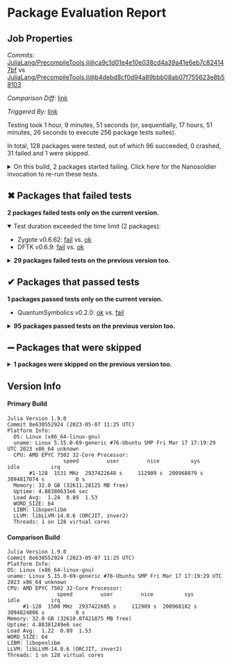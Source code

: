# Package Evaluation Report

## Job Properties

*Commits:* [JuliaLang/PrecompileTools.jl@ca9c1d01e4e10e038cd4a39a41e6eb7c824147bf](https://github.com/JuliaLang/PrecompileTools.jl/commit/ca9c1d01e4e10e038cd4a39a41e6eb7c824147bf) vs [JuliaLang/PrecompileTools.jl@b4debd8cf0d94a89bbb08ab07f755623e8b58103](https://github.com/JuliaLang/PrecompileTools.jl/commit/b4debd8cf0d94a89bbb08ab07f755623e8b58103)

*Comparison Diff:* [link](https://github.com/JuliaLang/PrecompileTools.jl/compare/b4debd8cf0d94a89bbb08ab07f755623e8b58103...ca9c1d01e4e10e038cd4a39a41e6eb7c824147bf)

*Triggered By:* [link](https://github.com/JuliaLang/PrecompileTools.jl/pull/24#issuecomment-1572622724)

Testing took 1 hour, 9 minutes, 51 seconds (or, sequentially, 17 hours, 51 minutes, 26 seconds to execute 256 package tests suites).

In total, 128 packages were tested, out of which 96 succeeded, 0 crashed, 31 failed and 1 were skipped.


<details><summary>On this build, 2 packages started failing. Click here for the Nanosoldier invocation to re-run these tests.</summary>
<p>

```
@nanosoldier `runtests(["DFTK", "Zygote"], vs = "@b4debd8cf0d94a89bbb08ab07f755623e8b58103")`
```

</p>
</details>


## ✖ Packages that failed tests

**2 packages failed tests only on the current version.**

<details open><summary>Test duration exceeded the time limit (2 packages):</summary>
<p>


- Zygote v0.6.62: [fail](https://s3.amazonaws.com/julialang-reports/nanosoldier/pkgeval/by_hash/ca9c1d0_vs_b4debd8/Zygote.primary.log) vs. [ok](https://s3.amazonaws.com/julialang-reports/nanosoldier/pkgeval/by_hash/ca9c1d0_vs_b4debd8/Zygote.against.log)
- DFTK v0.6.9: [fail](https://s3.amazonaws.com/julialang-reports/nanosoldier/pkgeval/by_hash/ca9c1d0_vs_b4debd8/DFTK.primary.log) vs. [ok](https://s3.amazonaws.com/julialang-reports/nanosoldier/pkgeval/by_hash/ca9c1d0_vs_b4debd8/DFTK.against.log)

</p>
</details>

<details><summary><strong>29 packages failed tests on the previous version too.</strong></summary>
<p>

<details open><summary>Package has test failures (14 packages):</summary>
<p>


- [LoopVectorization v0.12.159](https://s3.amazonaws.com/julialang-reports/nanosoldier/pkgeval/by_hash/ca9c1d0_vs_b4debd8/LoopVectorization.primary.log)
- [CSV v0.10.10](https://s3.amazonaws.com/julialang-reports/nanosoldier/pkgeval/by_hash/ca9c1d0_vs_b4debd8/CSV.primary.log)
- [PlotUtils v1.3.5](https://s3.amazonaws.com/julialang-reports/nanosoldier/pkgeval/by_hash/ca9c1d0_vs_b4debd8/PlotUtils.primary.log)
- [LinearSolve v2.0.1](https://s3.amazonaws.com/julialang-reports/nanosoldier/pkgeval/by_hash/ca9c1d0_vs_b4debd8/LinearSolve.primary.log)
- [BandedMatrices v0.17.24](https://s3.amazonaws.com/julialang-reports/nanosoldier/pkgeval/by_hash/ca9c1d0_vs_b4debd8/BandedMatrices.primary.log)
- [CommonMark v0.8.12](https://s3.amazonaws.com/julialang-reports/nanosoldier/pkgeval/by_hash/ca9c1d0_vs_b4debd8/CommonMark.primary.log)
- [JuliaFormatter v1.0.32](https://s3.amazonaws.com/julialang-reports/nanosoldier/pkgeval/by_hash/ca9c1d0_vs_b4debd8/JuliaFormatter.primary.log)
- [Cthulhu v2.8.15](https://s3.amazonaws.com/julialang-reports/nanosoldier/pkgeval/by_hash/ca9c1d0_vs_b4debd8/Cthulhu.primary.log)
- [GeoArrays v0.8.3](https://s3.amazonaws.com/julialang-reports/nanosoldier/pkgeval/by_hash/ca9c1d0_vs_b4debd8/GeoArrays.primary.log)
- [NearestCorrelationMatrix v0.2.0](https://s3.amazonaws.com/julialang-reports/nanosoldier/pkgeval/by_hash/ca9c1d0_vs_b4debd8/NearestCorrelationMatrix.primary.log)
- [P4estTypes v0.1.2](https://s3.amazonaws.com/julialang-reports/nanosoldier/pkgeval/by_hash/ca9c1d0_vs_b4debd8/P4estTypes.primary.log)
- [PlotRNA v0.2.2](https://s3.amazonaws.com/julialang-reports/nanosoldier/pkgeval/by_hash/ca9c1d0_vs_b4debd8/PlotRNA.primary.log)
- [ProxSDP v1.8.3](https://s3.amazonaws.com/julialang-reports/nanosoldier/pkgeval/by_hash/ca9c1d0_vs_b4debd8/ProxSDP.primary.log)
- [MacroModelling v0.1.23](https://s3.amazonaws.com/julialang-reports/nanosoldier/pkgeval/by_hash/ca9c1d0_vs_b4debd8/MacroModelling.primary.log)

</p>
</details>

<details open><summary>Networking-related issues were detected (1 packages):</summary>
<p>


- [SpmImageTycoon v0.6.0](https://s3.amazonaws.com/julialang-reports/nanosoldier/pkgeval/by_hash/ca9c1d0_vs_b4debd8/SpmImageTycoon.primary.log)

</p>
</details>

<details open><summary>There were unidentified errors (6 packages):</summary>
<p>


- [GLMakie v0.8.5](https://s3.amazonaws.com/julialang-reports/nanosoldier/pkgeval/by_hash/ca9c1d0_vs_b4debd8/GLMakie.primary.log)
- [Term v2.0.4](https://s3.amazonaws.com/julialang-reports/nanosoldier/pkgeval/by_hash/ca9c1d0_vs_b4debd8/Term.primary.log)
- [ImageView v0.11.5](https://s3.amazonaws.com/julialang-reports/nanosoldier/pkgeval/by_hash/ca9c1d0_vs_b4debd8/ImageView.primary.log)
- [ThreadPinning v0.7.7](https://s3.amazonaws.com/julialang-reports/nanosoldier/pkgeval/by_hash/ca9c1d0_vs_b4debd8/ThreadPinning.primary.log)
- [FrameTransformations v1.0.1](https://s3.amazonaws.com/julialang-reports/nanosoldier/pkgeval/by_hash/ca9c1d0_vs_b4debd8/FrameTransformations.primary.log)
- [Vulkan v0.6.6](https://s3.amazonaws.com/julialang-reports/nanosoldier/pkgeval/by_hash/ca9c1d0_vs_b4debd8/Vulkan.primary.log)

</p>
</details>

<details open><summary>Tests became inactive (1 packages):</summary>
<p>


- [WGLMakie v0.8.9](https://s3.amazonaws.com/julialang-reports/nanosoldier/pkgeval/by_hash/ca9c1d0_vs_b4debd8/WGLMakie.primary.log)

</p>
</details>

<details open><summary>Test duration exceeded the time limit (7 packages):</summary>
<p>


- [MathOptInterface v1.17.0](https://s3.amazonaws.com/julialang-reports/nanosoldier/pkgeval/by_hash/ca9c1d0_vs_b4debd8/MathOptInterface.primary.log)
- [OrdinaryDiffEq v6.52.0](https://s3.amazonaws.com/julialang-reports/nanosoldier/pkgeval/by_hash/ca9c1d0_vs_b4debd8/OrdinaryDiffEq.primary.log)
- [VoronoiFVM v1.7.1](https://s3.amazonaws.com/julialang-reports/nanosoldier/pkgeval/by_hash/ca9c1d0_vs_b4debd8/VoronoiFVM.primary.log)
- [PlanetaryEphemeris v0.6.0](https://s3.amazonaws.com/julialang-reports/nanosoldier/pkgeval/by_hash/ca9c1d0_vs_b4debd8/PlanetaryEphemeris.primary.log)
- [Trixi v0.5.27](https://s3.amazonaws.com/julialang-reports/nanosoldier/pkgeval/by_hash/ca9c1d0_vs_b4debd8/Trixi.primary.log)
- [PEtab v1.2.1](https://s3.amazonaws.com/julialang-reports/nanosoldier/pkgeval/by_hash/ca9c1d0_vs_b4debd8/PEtab.primary.log)
- [ContinuousNormalizingFlows v0.5.1](https://s3.amazonaws.com/julialang-reports/nanosoldier/pkgeval/by_hash/ca9c1d0_vs_b4debd8/ContinuousNormalizingFlows.primary.log)

</p>
</details>

</p>
</details>


## ✔ Packages that passed tests

**1 packages passed tests only on the current version.**

- QuantumSymbolics v0.2.0: [ok](https://s3.amazonaws.com/julialang-reports/nanosoldier/pkgeval/by_hash/ca9c1d0_vs_b4debd8/QuantumSymbolics.primary.log) vs. [fail](https://s3.amazonaws.com/julialang-reports/nanosoldier/pkgeval/by_hash/ca9c1d0_vs_b4debd8/QuantumSymbolics.against.log)

<details><summary><strong>95 packages passed tests on the previous version too.</strong></summary>
<p>

- [Parsers v2.5.10](https://s3.amazonaws.com/julialang-reports/nanosoldier/pkgeval/by_hash/ca9c1d0_vs_b4debd8/Parsers.primary.log)
- [RecipesBase v1.3.4](https://s3.amazonaws.com/julialang-reports/nanosoldier/pkgeval/by_hash/ca9c1d0_vs_b4debd8/RecipesBase.primary.log)
- [ColorSchemes v3.21.0](https://s3.amazonaws.com/julialang-reports/nanosoldier/pkgeval/by_hash/ca9c1d0_vs_b4debd8/ColorSchemes.primary.log)
- [CPUSummary v0.2.3](https://s3.amazonaws.com/julialang-reports/nanosoldier/pkgeval/by_hash/ca9c1d0_vs_b4debd8/CPUSummary.primary.log)
- [SciMLBase v1.92.2](https://s3.amazonaws.com/julialang-reports/nanosoldier/pkgeval/by_hash/ca9c1d0_vs_b4debd8/SciMLBase.primary.log)
- [RecipesPipeline v0.6.12](https://s3.amazonaws.com/julialang-reports/nanosoldier/pkgeval/by_hash/ca9c1d0_vs_b4debd8/RecipesPipeline.primary.log)
- [Plots v1.38.15](https://s3.amazonaws.com/julialang-reports/nanosoldier/pkgeval/by_hash/ca9c1d0_vs_b4debd8/Plots.primary.log)
- [SimpleNonlinearSolve v0.1.15](https://s3.amazonaws.com/julialang-reports/nanosoldier/pkgeval/by_hash/ca9c1d0_vs_b4debd8/SimpleNonlinearSolve.primary.log)
- [SIMD v3.4.5](https://s3.amazonaws.com/julialang-reports/nanosoldier/pkgeval/by_hash/ca9c1d0_vs_b4debd8/SIMD.primary.log)
- [MarchingCubes v0.1.8](https://s3.amazonaws.com/julialang-reports/nanosoldier/pkgeval/by_hash/ca9c1d0_vs_b4debd8/MarchingCubes.primary.log)
- [UnicodePlots v3.5.3](https://s3.amazonaws.com/julialang-reports/nanosoldier/pkgeval/by_hash/ca9c1d0_vs_b4debd8/UnicodePlots.primary.log)
- [ImageQualityIndexes v0.3.5](https://s3.amazonaws.com/julialang-reports/nanosoldier/pkgeval/by_hash/ca9c1d0_vs_b4debd8/ImageQualityIndexes.primary.log)
- [Makie v0.19.5](https://s3.amazonaws.com/julialang-reports/nanosoldier/pkgeval/by_hash/ca9c1d0_vs_b4debd8/Makie.primary.log)
- [Sundials v4.19.0](https://s3.amazonaws.com/julialang-reports/nanosoldier/pkgeval/by_hash/ca9c1d0_vs_b4debd8/Sundials.primary.log)
- [KernelAbstractions v0.9.4](https://s3.amazonaws.com/julialang-reports/nanosoldier/pkgeval/by_hash/ca9c1d0_vs_b4debd8/KernelAbstractions.primary.log)
- [Ipopt v1.3.0](https://s3.amazonaws.com/julialang-reports/nanosoldier/pkgeval/by_hash/ca9c1d0_vs_b4debd8/Ipopt.primary.log)
- [BioSymbols v5.1.3](https://s3.amazonaws.com/julialang-reports/nanosoldier/pkgeval/by_hash/ca9c1d0_vs_b4debd8/BioSymbols.primary.log)
- [BioSequences v3.1.4](https://s3.amazonaws.com/julialang-reports/nanosoldier/pkgeval/by_hash/ca9c1d0_vs_b4debd8/BioSequences.primary.log)
- [FASTX v2.1.0](https://s3.amazonaws.com/julialang-reports/nanosoldier/pkgeval/by_hash/ca9c1d0_vs_b4debd8/FASTX.primary.log)
- [CairoMakie v0.10.5](https://s3.amazonaws.com/julialang-reports/nanosoldier/pkgeval/by_hash/ca9c1d0_vs_b4debd8/CairoMakie.primary.log)
- [HiGHS v1.5.2](https://s3.amazonaws.com/julialang-reports/nanosoldier/pkgeval/by_hash/ca9c1d0_vs_b4debd8/HiGHS.primary.log)
- [Pluto v0.19.26](https://s3.amazonaws.com/julialang-reports/nanosoldier/pkgeval/by_hash/ca9c1d0_vs_b4debd8/Pluto.primary.log)
- [Tensors v1.14.0](https://s3.amazonaws.com/julialang-reports/nanosoldier/pkgeval/by_hash/ca9c1d0_vs_b4debd8/Tensors.primary.log)
- [ControlSystemsBase v1.5.3](https://s3.amazonaws.com/julialang-reports/nanosoldier/pkgeval/by_hash/ca9c1d0_vs_b4debd8/ControlSystemsBase.primary.log)
- [MixedModels v4.14.1](https://s3.amazonaws.com/julialang-reports/nanosoldier/pkgeval/by_hash/ca9c1d0_vs_b4debd8/MixedModels.primary.log)
- [VectorizedStatistics v0.5.5](https://s3.amazonaws.com/julialang-reports/nanosoldier/pkgeval/by_hash/ca9c1d0_vs_b4debd8/VectorizedStatistics.primary.log)
- [BSplineKit v0.16.0](https://s3.amazonaws.com/julialang-reports/nanosoldier/pkgeval/by_hash/ca9c1d0_vs_b4debd8/BSplineKit.primary.log)
- [GtkObservables v1.2.9](https://s3.amazonaws.com/julialang-reports/nanosoldier/pkgeval/by_hash/ca9c1d0_vs_b4debd8/GtkObservables.primary.log)
- [FixedEffectModels v1.9.3](https://s3.amazonaws.com/julialang-reports/nanosoldier/pkgeval/by_hash/ca9c1d0_vs_b4debd8/FixedEffectModels.primary.log)
- [ComradeBase v0.4.6](https://s3.amazonaws.com/julialang-reports/nanosoldier/pkgeval/by_hash/ca9c1d0_vs_b4debd8/ComradeBase.primary.log)
- [HypercubeTransform v0.4.1](https://s3.amazonaws.com/julialang-reports/nanosoldier/pkgeval/by_hash/ca9c1d0_vs_b4debd8/HypercubeTransform.primary.log)
- [JET v0.7.15](https://s3.amazonaws.com/julialang-reports/nanosoldier/pkgeval/by_hash/ca9c1d0_vs_b4debd8/JET.primary.log)
- [VideoIO v1.0.6](https://s3.amazonaws.com/julialang-reports/nanosoldier/pkgeval/by_hash/ca9c1d0_vs_b4debd8/VideoIO.primary.log)
- [NaNStatistics v0.6.28](https://s3.amazonaws.com/julialang-reports/nanosoldier/pkgeval/by_hash/ca9c1d0_vs_b4debd8/NaNStatistics.primary.log)
- [MetidaBase v0.11.3](https://s3.amazonaws.com/julialang-reports/nanosoldier/pkgeval/by_hash/ca9c1d0_vs_b4debd8/MetidaBase.primary.log)
- [Yields v3.5.0](https://s3.amazonaws.com/julialang-reports/nanosoldier/pkgeval/by_hash/ca9c1d0_vs_b4debd8/Yields.primary.log)
- [Parquet2 v0.2.17](https://s3.amazonaws.com/julialang-reports/nanosoldier/pkgeval/by_hash/ca9c1d0_vs_b4debd8/Parquet2.primary.log)
- [QuantumClifford v0.8.2](https://s3.amazonaws.com/julialang-reports/nanosoldier/pkgeval/by_hash/ca9c1d0_vs_b4debd8/QuantumClifford.primary.log)
- [GMT v1.0.0](https://s3.amazonaws.com/julialang-reports/nanosoldier/pkgeval/by_hash/ca9c1d0_vs_b4debd8/GMT.primary.log)
- [ActuaryUtilities v3.12.0](https://s3.amazonaws.com/julialang-reports/nanosoldier/pkgeval/by_hash/ca9c1d0_vs_b4debd8/ActuaryUtilities.primary.log)
- [PALEOboxes v0.21.13](https://s3.amazonaws.com/julialang-reports/nanosoldier/pkgeval/by_hash/ca9c1d0_vs_b4debd8/PALEOboxes.primary.log)
- [Brillouin v0.5.13](https://s3.amazonaws.com/julialang-reports/nanosoldier/pkgeval/by_hash/ca9c1d0_vs_b4debd8/Brillouin.primary.log)
- [DataToolkitBase v0.4.1](https://s3.amazonaws.com/julialang-reports/nanosoldier/pkgeval/by_hash/ca9c1d0_vs_b4debd8/DataToolkitBase.primary.log)
- [DynamicExpressions v0.9.0](https://s3.amazonaws.com/julialang-reports/nanosoldier/pkgeval/by_hash/ca9c1d0_vs_b4debd8/DynamicExpressions.primary.log)
- [Quaternionic v1.3.2](https://s3.amazonaws.com/julialang-reports/nanosoldier/pkgeval/by_hash/ca9c1d0_vs_b4debd8/Quaternionic.primary.log)
- [SummationByPartsOperators v0.5.35](https://s3.amazonaws.com/julialang-reports/nanosoldier/pkgeval/by_hash/ca9c1d0_vs_b4debd8/SummationByPartsOperators.primary.log)
- [DataToolkitCommon v0.4.0](https://s3.amazonaws.com/julialang-reports/nanosoldier/pkgeval/by_hash/ca9c1d0_vs_b4debd8/DataToolkitCommon.primary.log)
- [Vlasiator v0.10.2](https://s3.amazonaws.com/julialang-reports/nanosoldier/pkgeval/by_hash/ca9c1d0_vs_b4debd8/Vlasiator.primary.log)
- [SparseIR v1.0.11](https://s3.amazonaws.com/julialang-reports/nanosoldier/pkgeval/by_hash/ca9c1d0_vs_b4debd8/SparseIR.primary.log)
- [SPHKernels v2.2.0](https://s3.amazonaws.com/julialang-reports/nanosoldier/pkgeval/by_hash/ca9c1d0_vs_b4debd8/SPHKernels.primary.log)
- [ARCHModels v2.3.4](https://s3.amazonaws.com/julialang-reports/nanosoldier/pkgeval/by_hash/ca9c1d0_vs_b4debd8/ARCHModels.primary.log)
- [DataEnvelopmentAnalysis v0.8.1](https://s3.amazonaws.com/julialang-reports/nanosoldier/pkgeval/by_hash/ca9c1d0_vs_b4debd8/DataEnvelopmentAnalysis.primary.log)
- [BetaML v0.10.1](https://s3.amazonaws.com/julialang-reports/nanosoldier/pkgeval/by_hash/ca9c1d0_vs_b4debd8/BetaML.primary.log)
- [ProbNumDiffEq v0.12.0](https://s3.amazonaws.com/julialang-reports/nanosoldier/pkgeval/by_hash/ca9c1d0_vs_b4debd8/ProbNumDiffEq.primary.log)
- [SymbolicRegression v0.19.0](https://s3.amazonaws.com/julialang-reports/nanosoldier/pkgeval/by_hash/ca9c1d0_vs_b4debd8/SymbolicRegression.primary.log)
- [MieScattering v1.0.2](https://s3.amazonaws.com/julialang-reports/nanosoldier/pkgeval/by_hash/ca9c1d0_vs_b4debd8/MieScattering.primary.log)
- [OneDimensionalNodes v1.1.0](https://s3.amazonaws.com/julialang-reports/nanosoldier/pkgeval/by_hash/ca9c1d0_vs_b4debd8/OneDimensionalNodes.primary.log)
- [VimBindings v0.3.2](https://s3.amazonaws.com/julialang-reports/nanosoldier/pkgeval/by_hash/ca9c1d0_vs_b4debd8/VimBindings.primary.log)
- [DOI2BibTeX v0.1.2](https://s3.amazonaws.com/julialang-reports/nanosoldier/pkgeval/by_hash/ca9c1d0_vs_b4debd8/DOI2BibTeX.primary.log)
- [Tempo v1.1.0](https://s3.amazonaws.com/julialang-reports/nanosoldier/pkgeval/by_hash/ca9c1d0_vs_b4debd8/Tempo.primary.log)
- [CloughTocher2DInterpolation v0.1.0](https://s3.amazonaws.com/julialang-reports/nanosoldier/pkgeval/by_hash/ca9c1d0_vs_b4debd8/CloughTocher2DInterpolation.primary.log)
- [MartaCT v0.3.7](https://s3.amazonaws.com/julialang-reports/nanosoldier/pkgeval/by_hash/ca9c1d0_vs_b4debd8/MartaCT.primary.log)
- [NonlinearSystems v0.1.2](https://s3.amazonaws.com/julialang-reports/nanosoldier/pkgeval/by_hash/ca9c1d0_vs_b4debd8/NonlinearSystems.primary.log)
- [Thrift2 v0.1.3](https://s3.amazonaws.com/julialang-reports/nanosoldier/pkgeval/by_hash/ca9c1d0_vs_b4debd8/Thrift2.primary.log)
- [EfficientFrontier v2.1.3](https://s3.amazonaws.com/julialang-reports/nanosoldier/pkgeval/by_hash/ca9c1d0_vs_b4debd8/EfficientFrontier.primary.log)
- [SinusoidalRegressions v0.2.0](https://s3.amazonaws.com/julialang-reports/nanosoldier/pkgeval/by_hash/ca9c1d0_vs_b4debd8/SinusoidalRegressions.primary.log)
- [StatisticalMeasuresBase v0.1.1](https://s3.amazonaws.com/julialang-reports/nanosoldier/pkgeval/by_hash/ca9c1d0_vs_b4debd8/StatisticalMeasuresBase.primary.log)
- [PlmDCA v1.0.2](https://s3.amazonaws.com/julialang-reports/nanosoldier/pkgeval/by_hash/ca9c1d0_vs_b4debd8/PlmDCA.primary.log)
- [SteamTables v1.4.0](https://s3.amazonaws.com/julialang-reports/nanosoldier/pkgeval/by_hash/ca9c1d0_vs_b4debd8/SteamTables.primary.log)
- [ComplexMixtures v0.6.6](https://s3.amazonaws.com/julialang-reports/nanosoldier/pkgeval/by_hash/ca9c1d0_vs_b4debd8/ComplexMixtures.primary.log)
- [SparseVariables v0.7.2](https://s3.amazonaws.com/julialang-reports/nanosoldier/pkgeval/by_hash/ca9c1d0_vs_b4debd8/SparseVariables.primary.log)
- [Jadex v0.3.3](https://s3.amazonaws.com/julialang-reports/nanosoldier/pkgeval/by_hash/ca9c1d0_vs_b4debd8/Jadex.primary.log)
- [PairPlots v1.1.1](https://s3.amazonaws.com/julialang-reports/nanosoldier/pkgeval/by_hash/ca9c1d0_vs_b4debd8/PairPlots.primary.log)
- [LoggingCommon v1.0.0](https://s3.amazonaws.com/julialang-reports/nanosoldier/pkgeval/by_hash/ca9c1d0_vs_b4debd8/LoggingCommon.primary.log)
- [ImageCorners v0.1.0](https://s3.amazonaws.com/julialang-reports/nanosoldier/pkgeval/by_hash/ca9c1d0_vs_b4debd8/ImageCorners.primary.log)
- [SymbolicGA v0.1.1](https://s3.amazonaws.com/julialang-reports/nanosoldier/pkgeval/by_hash/ca9c1d0_vs_b4debd8/SymbolicGA.primary.log)
- [BattMo v0.1.0](https://s3.amazonaws.com/julialang-reports/nanosoldier/pkgeval/by_hash/ca9c1d0_vs_b4debd8/BattMo.primary.log)
- [GadgetUnits v0.3.1](https://s3.amazonaws.com/julialang-reports/nanosoldier/pkgeval/by_hash/ca9c1d0_vs_b4debd8/GadgetUnits.primary.log)
- [PressureSensitiveMats v0.3.4](https://s3.amazonaws.com/julialang-reports/nanosoldier/pkgeval/by_hash/ca9c1d0_vs_b4debd8/PressureSensitiveMats.primary.log)
- [Finch v0.5.4](https://s3.amazonaws.com/julialang-reports/nanosoldier/pkgeval/by_hash/ca9c1d0_vs_b4debd8/Finch.primary.log)
- [SaguaroTrader v0.2.0](https://s3.amazonaws.com/julialang-reports/nanosoldier/pkgeval/by_hash/ca9c1d0_vs_b4debd8/SaguaroTrader.primary.log)
- [ModelPredictiveControl v0.5.2](https://s3.amazonaws.com/julialang-reports/nanosoldier/pkgeval/by_hash/ca9c1d0_vs_b4debd8/ModelPredictiveControl.primary.log)
- [OnlinePortfolioSelection v1.5.0](https://s3.amazonaws.com/julialang-reports/nanosoldier/pkgeval/by_hash/ca9c1d0_vs_b4debd8/OnlinePortfolioSelection.primary.log)
- [KdotP v0.2.2](https://s3.amazonaws.com/julialang-reports/nanosoldier/pkgeval/by_hash/ca9c1d0_vs_b4debd8/KdotP.primary.log)
- [QuadraticFormsMGHyp v1.1.0](https://s3.amazonaws.com/julialang-reports/nanosoldier/pkgeval/by_hash/ca9c1d0_vs_b4debd8/QuadraticFormsMGHyp.primary.log)
- [StatisticalMeasures v0.1.1](https://s3.amazonaws.com/julialang-reports/nanosoldier/pkgeval/by_hash/ca9c1d0_vs_b4debd8/StatisticalMeasures.primary.log)
- [JosephsonCircuits v0.3.0](https://s3.amazonaws.com/julialang-reports/nanosoldier/pkgeval/by_hash/ca9c1d0_vs_b4debd8/JosephsonCircuits.primary.log)
- [StatusSwitchingQP v0.3.1](https://s3.amazonaws.com/julialang-reports/nanosoldier/pkgeval/by_hash/ca9c1d0_vs_b4debd8/StatusSwitchingQP.primary.log)
- [LinRegOutliers v0.10.1](https://s3.amazonaws.com/julialang-reports/nanosoldier/pkgeval/by_hash/ca9c1d0_vs_b4debd8/LinRegOutliers.primary.log)
- [DECAES v0.5.0](https://s3.amazonaws.com/julialang-reports/nanosoldier/pkgeval/by_hash/ca9c1d0_vs_b4debd8/DECAES.primary.log)
- [TestParticle v0.2.4](https://s3.amazonaws.com/julialang-reports/nanosoldier/pkgeval/by_hash/ca9c1d0_vs_b4debd8/TestParticle.primary.log)
- [TMLE v0.11.2](https://s3.amazonaws.com/julialang-reports/nanosoldier/pkgeval/by_hash/ca9c1d0_vs_b4debd8/TMLE.primary.log)
- [PlutoStaticHTML v6.0.14](https://s3.amazonaws.com/julialang-reports/nanosoldier/pkgeval/by_hash/ca9c1d0_vs_b4debd8/PlutoStaticHTML.primary.log)
- [Clapeyron v0.4.11](https://s3.amazonaws.com/julialang-reports/nanosoldier/pkgeval/by_hash/ca9c1d0_vs_b4debd8/Clapeyron.primary.log)
- [TimeZoneFinder v0.3.5](https://s3.amazonaws.com/julialang-reports/nanosoldier/pkgeval/by_hash/ca9c1d0_vs_b4debd8/TimeZoneFinder.primary.log)

</p>
</details>


## ➖ Packages that were skipped

<details><summary><strong>1 packages were skipped on the previous version too.</strong></summary>
<p>

<details open><summary>Package was blacklisted (1 packages):</summary>
<p>


- [MPI](https://s3.amazonaws.com/julialang-reports/nanosoldier/pkgeval/by_hash/ca9c1d0_vs_b4debd8/MPI.primary.log)

</p>
</details>

</p>
</details>


## Version Info

#### Primary Build

```
Julia Version 1.9.0
Commit 8e630552924 (2023-05-07 11:25 UTC)
Platform Info:
  OS: Linux (x86_64-linux-gnu)
  uname: Linux 5.15.0-69-generic #76-Ubuntu SMP Fri Mar 17 17:19:29 UTC 2023 x86_64 unknown
  CPU: AMD EPYC 7502 32-Core Processor: 
                  speed         user         nice          sys         idle          irq
       #1-128  1531 MHz  2937422648 s     112909 s  200968079 s  3094817074 s          0 s
  Memory: 32.0 GB (32611.28125 MB free)
  Uptime: 4.88380633e6 sec
  Load Avg:  1.24  0.89  1.53
  WORD_SIZE: 64
  LIBM: libopenlibm
  LLVM: libLLVM-14.0.6 (ORCJIT, znver2)
  Threads: 1 on 128 virtual cores

```

  #### Comparison Build

  ```
Julia Version 1.9.0
Commit 8e630552924 (2023-05-07 11:25 UTC)
Platform Info:
  OS: Linux (x86_64-linux-gnu)
  uname: Linux 5.15.0-69-generic #76-Ubuntu SMP Fri Mar 17 17:19:29 UTC 2023 x86_64 unknown
  CPU: AMD EPYC 7502 32-Core Processor: 
                  speed         user         nice          sys         idle          irq
       #1-128  1500 MHz  2937422685 s     112909 s  200968182 s  3094824806 s          0 s
  Memory: 32.0 GB (32610.07421875 MB free)
  Uptime: 4.88381249e6 sec
  Load Avg:  1.22  0.89  1.53
  WORD_SIZE: 64
  LIBM: libopenlibm
  LLVM: libLLVM-14.0.6 (ORCJIT, znver2)
  Threads: 1 on 128 virtual cores

  ```
  <!-- Generated on 2023-06-02T00:47:09.362 -->

